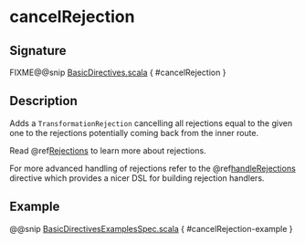 <a id="cancelrejection"></a>
# cancelRejection

## Signature

FIXME@@snip [BasicDirectives.scala](../../../../../../../../../akka-http/src/main/scala/akka/http/scaladsl/server/directives/BasicDirectives.scala) { #cancelRejection }

## Description

Adds a `TransformationRejection` cancelling all rejections equal to the
given one to the rejections potentially coming back from the inner route.

Read @ref[Rejections](../../rejections.md#rejections-scala) to learn more about rejections.

For more advanced handling of rejections refer to the @ref[handleRejections](../execution-directives/handleRejections.md#handlerejections) directive
which provides a nicer DSL for building rejection handlers.

## Example

@@snip [BasicDirectivesExamplesSpec.scala](../../../../../../../test/scala/docs/http/scaladsl/server/directives/BasicDirectivesExamplesSpec.scala) { #cancelRejection-example }